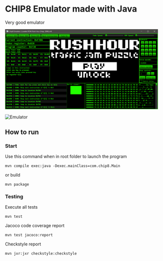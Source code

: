 # CHIP8 Emulator made with Java #

Very good emulator

![Emu](/misc/emul.png)

![Emulator](/misc/emulator.gif)

## How to run ##

### Start

Use this command when in root folder to launch the program

```
mvn compile exec:java -Dexec.mainClass=com.chip8.Main
```

or build

```
mvn package
```

### Testing

Execute all tests

```
mvn test
```

Jacoco code coverage report

```
mvn test jacoco:report
```

Checkstyle report

```
mvn jxr:jxr checkstyle:checkstyle
```